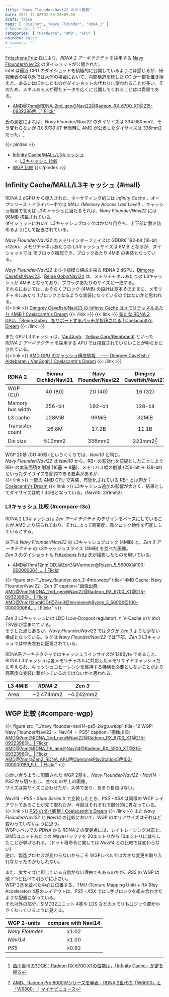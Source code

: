 ```yaml
---
title: "Navy Flounder/Navi22 のダイ観察"
date: 2021-12-02T02:50:24+09:00
draft: false
tags: [ "DieShot", "Navy_Flounder", "RDNA_2" ]
# keywords: [ "", ]
categories: [ "Hardware", "AMD", "GPU" ]
noindex: false
# summary: ""
---
```


[Fritzchens Fritz](https://www.flickr.com/photos/130561288@N04/) 氏により、*RDNA 2 アーキテクチャ* を採用する [Navy Flounder/Navi22](/tags/navy_flounder) のダイショットが公開された。  
Intel は最近 CPU のダイショットを積極的に公開しているようには感じるが、研究発表の場以外では大体の場合において、内部構造を模した CG か一部を置き換えた、あるいはぼかしたものがダイショットの代わりに使われることが多い。そのため、スキルある人が得たデータを広くに公開してくれることはは貴重である。  

 * [AMD@7nm@RDNA_2nd_gen@Navi22@Radeon_RX_6700_XT@215-0932396@… | Flickr](https://www.flickr.com/photos/130561288@N04/51703830446/)

氏の測定によれば、*Navy Flounder/Navi22* のダイサイズは 334.980mm2、そう変わらないが *RX 6700 XT* 発表時に AMD が公表したダイサイズは 336mm2 だった。[^die-size]  

[^die-size]: [西川善司の3DGE：Radeon RX 6700 XTの性能は，「Infinity Cache」が鍵を握る](https://www.4gamer.net/games/461/G046171/20210316071/)

{{< pindex >}}
 * [Infinity Cache/MALL/L3キャッシュ](#mall)
    * [L3キャッシュ 比較](#compare-l3c)
 * [WGP 比較](#compare-wgp)
{{< /pindex >}}

## Infinity Cache/MALL/L3キャッシュ {#mall}

RDNA 2 dGPU から導入された、マーケティング的には *Infinity Cache* 、オープンソース・ドライバー中では *MALL (Memory Access Last Level)* 、キャッシュ階層で言えば L3キャッシュに当たるそれは、*Navy Flounder/Navi22* には 96MiB 搭載されている。  
ダイショットにおいて L3キャッシュブロックはかなり目立ち、上下部に敷き詰めるようにして配置されている。  

*Navy Flounder/Navi22* のメモリインターフェイスは GDDR6 192-bit (16-bit x12ch)、メモリチャネルあたりの L3キャッシュサイズは 8MiB となるが、ダイショットでは 16ブロック確認でき、ブロックあたり 4MiB の実装となっている。  

*Navy Flounder/Navi22* より小規模な構成を採る RDNA 2 dGPU、[Dimgrey Cavefish/Navi23](/tags/dimgrey_cavefish)、[Beige Goby/Navi24](/tags/beige_goby) は、メモリチャネルあたりの L3キャッシュが 4MiB となっており、ブロックあたりのサイズと一致する。  
それらにおいては、おそらくブロック (4MiB) の設計は基本そのままに、メモリチャネルあたり 1ブロックとなるような実装になっているのではないかと思われる。  
{{< link >}} [Dimgrey Cavefish/Navi23 の Infinity Cache はメモリチャネルあたり 4MiB | Coelacanth's Dream](/posts/2021/03/04/dimgrey_cavefish-4mb-mall-per-ch/) {{< /link >}}
{{< link >}} [新たな RDNA 2 GPU、「Beige Goby」 をサポートするパッチが投稿される | Coelacanth's Dream](/posts/2021/05/13/amd-beige_goby/#cache) {{< /link >}}

また GPU L3キャッシュは、[VanGogh](/tags/vangogh)、[Yellow Carp/Rembrandt](/tags/yellow_carp) といった *RDNA 2 アーキテクチャ* を採用する APU では搭載されていないことが明らかにされている。  
{{< link >}} [AMD GPU のキャッシュ構成情報　―― Dimgrey Cavefish / Aldebaran / VanGogh | Coelacanth's Dream](/posts/2021/03/30/amdgpu_cache_info/#vgh) {{< /link >}}

| RDNA 2 | Sienna Cichlid/Navi21 | Navy Flounder/Navi22 | Dimgrey Cavefish/Navi23 |
| :-- | :--: | :--: | :--: |
| WGP (CU) | 40 (80) | 20 (40) | 16 (32) |
| Memory bus width | 256-bit | 192-bit | 128-bit |
| L3 cache | 128MiB | 96MiB | 32MiB |
| Transistor count | 26.8M | 17.2B | 11.1B |
| Die size | 519mm2 | 336mm2 | 223mm2[^w6600-diesize] |

[^w6600-diesize]: [AMD、Radeon Pro 6000Wシリーズを発表 - RDNA 2世代の「W6600」と「W6800」 | マイナビニュース](https://news.mynavi.jp/article/20210608-1901242/)

WGP 20基 (CU 40基) というくくりでは、*Navi10* と同じ。  
*Navy Flounder/Navi22* は *Navi10* から、RB+ の有効化を前提としたことにより RB+ の実装面積を削減 (16基 -\> 8基)、メモリバス幅の削減 (256-bit -\> 128-bit) といったダイサイズを節約できる要素があるが、  
{{<  link >}} [一部の AMD GPU で実装、有効化されている RB+ とは何か | Coelacanth's Dream](/posts/2020/11/10/what-is-rbplus/) {{< /link >}}
L3キャッシュ追加の影響が大きく、結果としてダイサイズは約 1.34倍となっている。(Navi10: 251mm2)  

### L3キャッシュ 比較 {#compare-l3c}

RDNA 2 L3キャッシュは *Zen アーキテクチャ* のデザインをベースにしていることが AMD より語られており、それによって高密度、高クロック動作を可能にしているとする。  

以下は *Navy Flounder/Navi22* の L3キャッシュブロック (4MiB) と、*Zen 3 アーキテクチャ* の L3キャッシュスライス (4MiB) を並べた画像。  
*Zen 3* のダイショットも [Fritzchens Fritz](https://www.flickr.com/photos/130561288@N04/) 氏が撮影したものを用いている。  

 * [AMD@7nm(12nmIOD)@Zen3@Vermeer@Ryzen_5_5600X@100-000000064_… | Flickr](https://www.flickr.com/photos/130561288@N04/50579552573/)

{{< figure src="../navy_flounder-zen_3-4mb.webp" title="4MB Cache: Navy Flounder/Navi22・Zen 3" caption="画像出典: <br> [AMD@7nm@RDNA_2nd_gen@Navi22@Radeon_RX_6700_XT@215-0932396@… | Flickr](https://www.flickr.com/photos/130561288@N04/51704509579/), <br> [AMD@7nm(12nmIOD)@Zen3@Vermeer@Ryzen_5_5600X@100-000000064_… | Flickr](https://www.flickr.com/photos/130561288@N04/50579552573/)" >}}

*Zen 3* L3キャッシュには LDO (Low-Dropout regulator) と V-Cache のための TSV部が含まれている。  
そうした点もあるが、*Navy Flounder/Navi22* ではタグが *Zen 3* よりも少ない構成となっている。タグは *Navy Flounder/Navi22* では下部、*Zen 3* L3キャッシュでは中央左右に配置されている。  

RDNA系アーキテクチャではキャッシュラインサイズが 128Byte であること、RDNA L3キャッシュは各メモリチャネルに対応したメモリサイドキャッシュだと考えられ、キャッシュコヒーレンシを維持する機構を必要としないことがより高密度な実装に繋がっているのではないかと思われる。  

| L3 4MiB | *RDNA 2* | *Zen 3* |
| :-- | :--: | :--: |
| Area | ~2.474mm2 | ~4.242mm2 |

## WGP 比較 {#compare-wgp}

{{< figure src="../navy_flounder-navi14-ps5-2wgp.webp" title="2 WGP: Navy Flounder/Navi22 ・ Navi14 ・ PS5" caption="画像出典: <br> [AMD@7nm@RDNA_2nd_gen@Navi22@Radeon_RX_6700_XT@215-0932396@… | Flickr](https://www.flickr.com/photos/130561288@N04/51703830446/), <br>[AMD@7nm@RDNA_1th_gen@Navi14@Radeon_RX_5500_XT@215-0932396@… | Flickr](https://www.flickr.com/photos/130561288@N04/49437016132/), <br> [AMD@7nm@Zen2_RDNA_APU@Oberon@PlayStation5@100-000000189_9J… | Flickr](https://www.flickr.com/photos/130561288@N04/50951750013/)" >}}

向かい合うように配置された WGP 2基を、*Navy Flounder/Navi22・Navi14・PS5* から切り出し、並べたのが上の画像。  
サイズは実サイズに合わせたが、大体であり、あまり自信はない。  

*Navi14・PS5・Xbox Series X* で比較したとき、*PS5・XSX* は同様の WGP レイアウトであることが見て取れたが、今回はそれぞれで部分的に異なっている。  
{{< link >}} [PS5 のダイ観察 | Coelacanth's Dream](/posts/2021/02/15/ps5-dieshot/) {{< /link >}}
また *Navy Flounder/Navi22* と *Navi14* の比較において、WGP のエリアサイズはそれほど変わっていないように思う。  
WGPレベルでの *RDNA* から *RDNA 2* の変更点には、レイトレーシング対応と、SIMDユニットあたりの Waveバッファを 20エントリから 16エントリに減らしたことが挙げられる。(ドット積命令に関しては *Navi14* との比較では変わらない)  
逆に、製造プロセスが変わらないからこそ WGPレベルでは大きな変更を取り入れなかったのかもしれない。  

また、実サイズに即している自信がない理由でもあるのだが、*PS5* の WGP は他 2つと比べて明らかに小さい。  
WGP 2基を並べた中心に位置する、TMU (Texture Mapping Unit) + RA (Ray Accelerator) 4基のレイアウトは、*PS5・XSX* では L字ブロックを組み合わせたような配置になっている。  
それ以外の部分、SIMD32ユニット 4基や LDS などのメモリもロジック部が小さくなっているように見える。  

| WGP 2-units | compare with Navi14 |
| :-- | :--: |
| *Navy Flounder* | x1.02 |
| *Navi14* | x1.00 |
| *PS5* | x0.92 |

